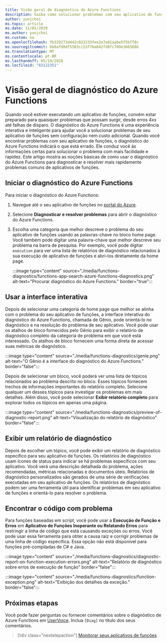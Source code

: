 ```yaml
---
title: Visão geral de diagnóstico do Azure Functions
description: Saiba como solucionar problemas com seu aplicativo de funções com o diagnóstico do Azure Functions.
author: yunjchoi
ms.topic: article
ms.date: 11/01/2019
ms.author: yunjchoi
ms.custom: na
ms.openlocfilehash: fb329273d442c023233fee2e7e01aabe5f5bff8c
ms.sourcegitcommit: bb0afd0df5563cc53f76a642fd8fc709e366568b
ms.translationtype: MT
ms.contentlocale: pt-BR
ms.lasthandoff: 05/19/2020
ms.locfileid: "83122351"
---
```

# <a name="azure-functions-diagnostics-overview"></a>Visão geral de diagnóstico do Azure Functions

Quando você estiver executando um aplicativo de funções, convém estar preparado para quaisquer problemas que possam surgir, desde erros 4xx até falhas de disparo. O diagnóstico do Azure Functions é uma experiência interativa e inteligente para ajudar você a solucionar problemas de seu aplicativo de funções sem configuração nem custo adicional. Quando você encontrar problemas com seu aplicativo de funções, o diagnóstico do Azure Functions indicará o que está errado. Ele conduz você às informações certas para solucionar o problema com mais facilidade e rapidez. Este artigo mostra as noções básicas de como usar o diagnóstico do Azure Functions para diagnosticar e resolver mais rapidamente problemas comuns de aplicativos de funções.

## <a name="start-azure-functions-diagnostics"></a>Iniciar o diagnóstico do Azure Functions

Para iniciar o diagnóstico do Azure Functions:

1. Navegue até o seu aplicativo de funções no [portal do Azure](https://portal.azure.com).
1. Selecione **Diagnosticar e resolver problemas** para abrir o diagnóstico do Azure Functions.
1. Escolha uma categoria que melhor descreve o problema do seu aplicativo de funções usando as palavras-chave no bloco home page. Você também pode digitar uma palavra-chave que melhor descreve seu problema na barra de pesquisa. Por exemplo, você pode digitar `execution` para ver uma lista de relatórios de diagnóstico relacionados à sua execução de aplicativo de funções e abri-los diretamente da home page.

   :::image type="content" source="./media/functions-diagnostics/functions-app-search-azure-functions-diagnostics.png" alt-text="Procurar diagnóstico do Azure Functions." border="true":::

## <a name="use-the-interactive-interface"></a>Usar a interface interativa

Depois de selecionar uma categoria de home page que melhor se alinha com o problema do seu aplicativo de funções, a interface interativa do diagnóstico do Azure Functions, chamada de Gênio, pode orientá-lo no diagnóstico e na resolução do problema de seu aplicativo. Você pode usar os atalhos de bloco fornecidos pelo Gênio para exibir o relatório de diagnóstico completo da categoria de problema em que você está interessado. Os atalhos de bloco fornecem uma forma direta de acessar suas métricas de diagnóstico.

:::image type="content" source="./media/functions-diagnostics/genie.png" alt-text="O Gênio é a interface do diagnóstico do Azure Functions." border="false":::

Depois de selecionar um bloco, você poderá ver uma lista de tópicos relacionados ao problema descrito no bloco. Esses tópicos fornecem trechos de informações importantes do relatório completo. Selecione qualquer um desses tópicos para investigar os problemas em mais detalhes. Além disso, você pode selecionar **Exibir relatório completo** para explorar todos os tópicos em apenas uma página.

:::image type="content" source="./media/functions-diagnostics/preview-of-diagnostic-report.png" alt-text="Visualização do relatório de diagnóstico" border="false":::

## <a name="view-a-diagnostic-report"></a>Exibir um relatório de diagnóstico

Depois de escolher um tópico, você pode exibir um relatório de diagnóstico específico para seu aplicativo de funções. Os relatórios de diagnóstico usam ícones de status para indicar se há problemas específicos com seu aplicativo. Você verá uma descrição detalhada do problema, ações recomendadas, métricas relacionadas e documentos úteis. Relatórios de diagnóstico personalizados são gerados de uma série de verificações executadas em seu aplicativo de funções. Os relatórios de diagnóstico podem ser uma ferramenta útil para identificar problemas em seu aplicativo de funções e orientá-lo para resolver o problema.

## <a name="find-the-problem-code"></a>Encontrar o código com problema

Para funções baseadas em script, você pode usar a **Execução de Função e Erros** em **Aplicativo de Funções Inoperante ou Relatando Erros** para restringir a linha de código que está causando exceções ou erros. Você pode usar essa ferramenta para obter a causa raiz e corrigir problemas de uma linha de código específica. Essa opção não está disponível para funções pré-compiladas de C# e Java.

:::image type="content" source="./media/functions-diagnostics/diagnostic-report-on-function-execution-errors.png" alt-text="Relatório de diagnóstico sobre erros de execução de função" border="false":::

:::image type="content" source="./media/functions-diagnostics/function-exception.png" alt-text="Exibição dos detalhes da exceção." border="false":::

## <a name="next-steps"></a>Próximas etapas

Você pode fazer perguntas ou fornecer comentários sobre o diagnóstico de Azure Functions em [UserVoice](https://feedback.azure.com/forums/355860-azure-functions). Inclua `[Diag]` no título dos seus comentários.

> [!div class="nextstepaction"]
> [Monitorar seus aplicativos de funções](functions-monitoring.md)
